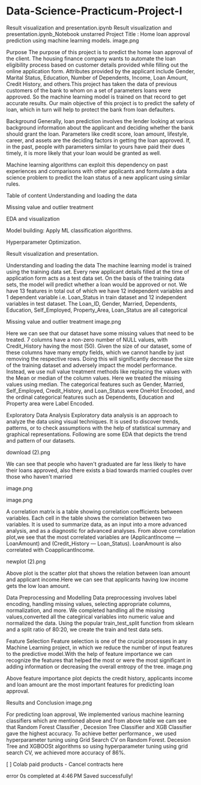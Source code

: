# Data-Science-Practicum-Project-I

Result visualization and presentation.ipynb
Result visualization and presentation.ipynb_Notebook unstarred
Project Title : Home loan approval prediction using machine learning models.
image.png

Purpose
The purpose of this project is to predict the home loan approval of the client. The housing finance company wants to automate the loan eligibility process based on customer details provided while filling out the online application form. Attributes provided by the applicant include Gender, Marital Status, Education, Number of Dependents, Income, Loan Amount, Credit History, and others.This project has taken the data of previous customers of the bank to whom on a set of parameters loans were approved. So the machine learning model is trained on that record to get accurate results. Our main objective of this project is to predict the safety of loan, which in turn will help to protect the bank from loan defaulters.

Background
Generally, loan prediction involves the lender looking at various background information about the applicant and deciding whether the bank should grant the loan. Parameters like credit score, loan amount, lifestyle, career, and assets are the deciding factors in getting the loan approved. If, in the past, people with parameters similar to yours have paid their dues timely, it is more likely that your loan would be granted as well.

Machine learning algorithms can exploit this dependency on past experiences and comparisons with other applicants and formulate a data science problem to predict the loan status of a new applicant using similar rules.

Table of content
Understanding and loading the data

Missing value and outlier treatment

EDA and visualization

Model building: Apply ML classification algorithms.

Hyperparameter Optimization.

Result visualization and presentation.

Understanding and loading the data
The machine learning model is trained using the training data set. Every new applicant details filled at the time of application form acts as a test data set. On the basis of the training data sets, the model will predict whether a loan would be approved or not. We have 13 features in total out of which we have 12 independent variables and 1 dependent variable i.e. Loan_Status in train dataset and 12 independent variables in test dataset. The Loan_ID, Gender, Married, Dependents, Education, Self_Employed, Property_Area, Loan_Status are all categorical

Missing value and outlier treatment
image.png

Here we can see that our dataset have some missing values that need to be treated. 7 columns have a non-zero number of NULL values, with Credit_History having the most (50). Given the size of our dataset, some of these columns have many empty fields, which we cannot handle by just removing the respective rows. Doing this will significantly decrease the size of the training dataset and adversely impact the model performance. Instead, we use null value treatment methods like replacing the values with the Mean or median of the column values. Here we treated the missing values using median. The categorical features such as Gender, Married, Self_Employed, Credit_History, and Loan_Status were OneHot Encoded, and the ordinal categorical features such as Dependents, Education and Property area were Label Encoded.

Exploratory Data Analysis
Exploratory data analysis is an approach to analyze the data using visual techniques. It is used to discover trends, patterns, or to check assumptions with the help of statistical summary and graphical representations. Following are some EDA that depicts the trend and pattern of our datasets.

download (2).png

We can see that people who haven't graduated are far less likely to have their loans approved, also there exists a biad towards married couples over those who haven't married

image.png

image.png

A correlation matrix is a table showing correlation coefficients between variables. Each cell in the table shows the correlation between two variables. It is used to summarize data, as an input into a more advanced analysis, and as a diagnostic for advanced analyses. From above correlation plot,we see that the most correlated variables are (ApplicantIncome — LoanAmount) and (Credit_History — Loan_Status). LoanAmount is also correlated with CoapplicantIncome.

newplot (2).png

Above plot is the scatter plot that shows the relation between loan amount and applicant income.Here we can see that applicants having low income gets the low loan amount.

Data Preprocessing and Modelling
Data preprocessing involves label encoding, handling missing values, selecting appropriate columns, normalization, and more. We completed handling all the missing values,converted all the categirical variables into numeric value and normalized the data. Using the popular train_test_split function from sklearn and a split ratio of 80:20, we create the train and test data sets.

Feature Selection
Feature selection is one of the crucial processes in any Machine Learning project, in which we reduce the number of input features to the predictive model.With the help of feature importance we can recognize the features that helped the most or were the most significant in adding information or decreasing the overall entropy of the tree. image.png

Above feature importance plot depicts the credit history, applicants income and loan amount are the most important features for predicting loan approval.

Results and Conclusion
image.png

For predicting loan approval, We implemented various machine learning classifiers which are mentioned above and from above table we cam see that Random Forest Classifier , Decesion Tree Classifier and XGB Classifier gave the highest accuracy. To achieve better performance , we used hyperparameter tuning using Grid Search CV on Random Forest. Decesion Tree and XGBOOSt algorithms so using hyperparameter tuning using grid search CV, we achieved more accuracy of 86%.

[ ]
Colab paid products - Cancel contracts here

error
0s
completed at 4:46 PM
Saved successfully!
